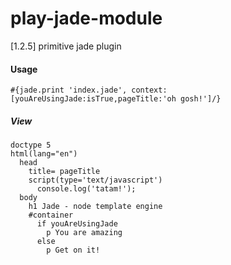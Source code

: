 play-jade-module
================

[1.2.5] primitive jade plugin

#### Usage
`#{jade.print 'index.jade', context:[youAreUsingJade:isTrue,pageTitle:'oh gosh!']/}`

##### View
    doctype 5
    html(lang="en")
      head
        title= pageTitle
        script(type='text/javascript')
          console.log('tatam!');
      body
        h1 Jade - node template engine
        #container
          if youAreUsingJade
            p You are amazing
          else
            p Get on it!